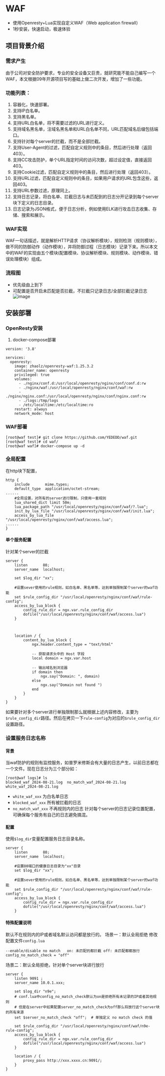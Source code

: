 # WAF 
- 使用Openresty+Lua实现自定义WAF（Web application firewall）
- 1秒安装，快速启动，极速体验

## 项目背景介绍

### 需求产生

由于公司对安全防护要求，专业的安全设备又巨贵，就研究能不能自己编写一个WAF，本文根据09年开源项目写的基础上做二次开发，增加了一些功能。

### 功能列表：
1.	容器化，快速部署。
2.	支持IP白名单。
3.	支持黑名单。
4.	支持URL白名单，将不需要过滤的URL进行定义。
5.	支持域名黑名单，注域名黑名单和URL白名单不同，URL匹配域名后缀包括端口。
6.	支持针对每个server的拦截，而不是全部拦截。
7.	支持User-Agent的过滤，匹配自定义规则中的条目，然后进行处理（返回403）。
8.	支持CC攻击防护，单个URL指定时间的访问次数，超过设定值，直接返回403。
9.	支持Cookie过滤，匹配自定义规则中的条目，然后进行处理（返回403）。
10.	支持URL过滤，匹配自定义规则中的条目，如果用户请求的URL包含这些，返回403。
11.	支持URL参数过滤，原理同上。
12.	支持日志记录，将白名单、拦截日志与未匹配到的日志分开记录到每个server块下定义的日志目录。
13.	日志记录为JSON格式，便于日志分析，例如使用ELK进行攻击日志收集、存储、搜索和展示。

    

### WAF实现

WAF一句话描述，就是解析HTTP请求（协议解析模块），规则检测（规则模块），做不同的防御动作（动作模块），并将防御过程（日志模块）记录下来。所以本文中的WAF的实现由五个模块(配置模块、协议解析模块、规则模块、动作模块、错误处理模块）组成。

### 流程图
- 优先级由上到下
- 可配置是否开启未匹配是否拦截，不拦截只记录日志/全部拦截记录日志
![image](https://github.com/user-attachments/assets/dd1564a5-d971-4283-9236-8bfabb417755)

## 安装部署

### OpenResty安装

1. docker-compose部署

```
version: '3.8'

services:
  openresty:
    image: zhaolz/openresty-waf:1.25.3.2
    container_name: openresty
    privileged: true
    volumes:
      - ./nginx/conf.d:/usr/local/openresty/nginx/conf/conf.d:rw
      - ./nginx/waf:/usr/local/openresty/nginx/conf/waf:rw
      - ./nginx/nginx.conf:/usr/local/openresty/nginx/conf/nginx.conf:rw
      - ./logs:/tmp/logs
      - /etc/localtime:/etc/localtime:ro
    restart: always
    network_mode: host
```



### WAF部署
```
[root@waf test]# git clone https://github.com/YEDEDD/waf.git
[root@waf test]# cd waf/
[root@waf waf]# docker-compose up -d
```


### 全局配置
在http块下配置，
```
http {
    include       mime.types;
    default_type  application/octet-stream;
......
    #全局设置，对所有的server进行限制，只使用一套规则
    lua_shared_dict limit 50m;
    lua_package_path "/usr/local/openresty/nginx/conf/waf/?.lua";
    init_by_lua_file "/usr/local/openresty/nginx/conf/waf/init.lua";
    access_by_lua_file "/usr/local/openresty/nginx/conf/waf/access.lua";
......
}
```

#### 单个服务配置
针对某个server的拦截
```
server {
    listen       80;
    server_name  localhost;
    
    set $log_dir "xx";

    #设置sever使用的rule规则，如白名单、黑名单等，达到单独限制某个server的waf功能
    set $rule_config_dir "/usr/local/openresty/nginx/conf/waf/rule-config";
    access_by_lua_block {
        config_rule_dir = ngx.var.rule_config_dir
        dofile("/usr/local/openresty/nginx/conf/waf/access.lua")
    }



    location / {
        content_by_lua_block {
            ngx.header.content_type = "text/html"

            -- 获取请求头中的 Host 字段
            local domain = ngx.var.host

            -- 输出域名到浏览器
            if domain then
                ngx.say("Domain: ", domain)
            else
                ngx.say("Domain not found ")
            end
        }
    }
}
```
如果要针对多个server进行单独限制那么就根据上述内容修改，主要为`$rule_config_dir`路径。然后在拷贝一下`rule-config`为对应的`$rule_config_dir`设置路径。

### 设置服务日志名称
#### 背景
当waf防护的规则有监控服务，如普罗米修斯会有大量的日志产生，以前日志都在一个文件。现在日志分为三个部分如：
```
[root@waf logs]# ls
blocked_waf_2024-08-21.log  no_match_waf_2024-08-21.log  white_waf_2024-08-21.log
```
- `white_waf_xxx` 为白名单日志
- `blocked_waf_xxx` 所有被拦截的日志
- `no_match_waf_xxx` 不再规则内的日志
针对每个server的日志记录位置配置，可确保每个服务有自己的日志避免搞混。
#### 配置
使用`$log_dir`变量配置服务日志目录名称。
```
server {
    listen       80;
    server_name  localhost;

    #设置80端口的健康日志目录为"xx"目录
    set $log_dir "xx";

    #设置sever使用的rule规则，如白名单、黑名单等，达到单独限制某个server的waf功能
    set $rule_config_dir "/usr/local/openresty/nginx/conf/waf/rule-config";
    access_by_lua_block {
        config_rule_dir = ngx.var.rule_config_dir
        dofile("/usr/local/openresty/nginx/conf/waf/access.lua")
    }
```

#### 特殊配置说明
默认不在规则内的IP或者域名默认访问都是放行的。
场景一：默认全局拒绝
修改配置文件`config.lua`
```
--enable/disable no match   on: 未匹配的都拦截 off: 未匹配都都放行
config_no_match_check = "off"
```
场景二：默认全局拒绝，针对单个server块进行放行
```
server {
    listen 9091 ;
    server_name 10.0.1.xxx;

    set $log_dir "n9e";
    # conf.lua中config_no_match_check默认为on是拒绝所有未记录的IP或者其他规则
    # 但是在server中如果配置server_no_match_check为off那么将放行这个server块的所有来源
    set $server_no_match_check "off";  # 单独定义 no match check 的值 

    set $rule_config_dir "/usr/local/openresty/nginx/conf/waf/n9e-rule-config";
    access_by_lua_block {
        config_rule_dir = ngx.var.rule_config_dir
        dofile("/usr/local/openresty/nginx/conf/waf/access.lua")
    }

    location / {
        proxy_pass http://xxx.xxxx.cn:9091/;
    }
}
```






